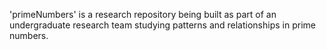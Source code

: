 'primeNumbers' is a research repository being built as part of an undergraduate research team studying patterns and relationships in prime numbers.